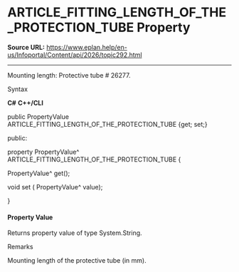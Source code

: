 # ARTICLE_FITTING_LENGTH_OF_THE_PROTECTION_TUBE Property

**Source URL:** https://www.eplan.help/en-us/Infoportal/Content/api/2026/topic292.html

---

Mounting length: Protective tube # 26277.

Syntax

**C#**
**C++/CLI**


public PropertyValue ARTICLE_FITTING_LENGTH_OF_THE_PROTECTION_TUBE {get; set;}

public:

property PropertyValue^ ARTICLE_FITTING_LENGTH_OF_THE_PROTECTION_TUBE {

   PropertyValue^ get();

   void set (    PropertyValue^ value);

}


#### Property Value

Returns property value of type System.String.

Remarks

Mounting length of the protective tube (in mm).

